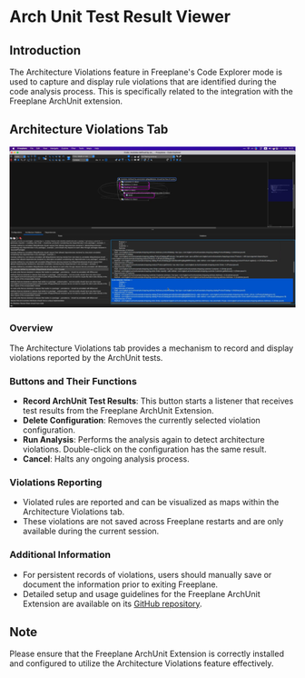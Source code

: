 # Arch Unit Test Result Viewer

## Introduction

The Architecture Violations feature in Freeplane's Code Explorer mode is used to capture and display rule violations that are identified during the code analysis process. This is specifically related to the integration with the Freeplane ArchUnit extension.

## Architecture Violations Tab

![Architecture Violations](../images/architectureViolations.jpg)

### Overview

The Architecture Violations tab provides a mechanism to record and display violations reported by the ArchUnit tests.

### Buttons and Their Functions

- **Record ArchUnit Test Results**: This button starts a listener that receives test results from the Freeplane ArchUnit Extension.
- **Delete Configuration**: Removes the currently selected violation configuration.
- **Run Analysis**: Performs the analysis again to detect architecture violations. Double-click on the configuration has the same result.
- **Cancel**: Halts any ongoing analysis process.

### Violations Reporting

- Violated rules are reported and can be visualized as maps within the Architecture Violations tab.
- These violations are not saved across Freeplane restarts and are only available during the current session.

### Additional Information

- For persistent records of violations, users should manually save or document the information prior to exiting Freeplane.
- Detailed setup and usage guidelines for the Freeplane ArchUnit Extension are available on its [GitHub repository](https://github.com/freeplane/freeplane-archunit-extension).

## Note

Please ensure that the Freeplane ArchUnit Extension is correctly installed and configured to utilize the Architecture Violations feature effectively.
